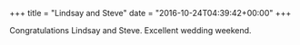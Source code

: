 +++
title = "Lindsay and Steve"
date = "2016-10-24T04:39:42+00:00"
+++

Congratulations Lindsay and Steve. Excellent wedding weekend.
			